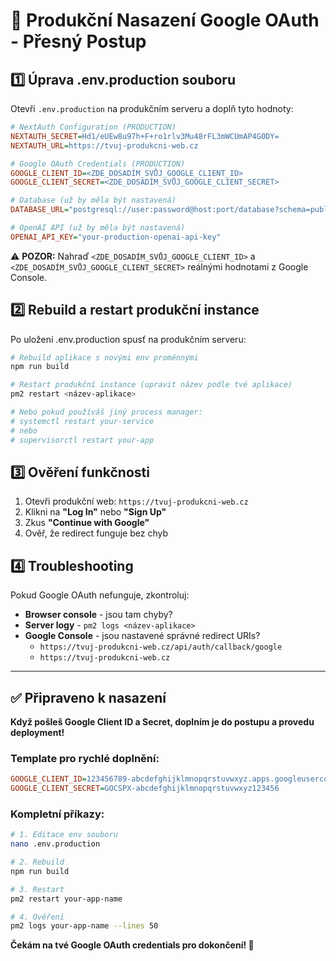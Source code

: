 # 🚀 Produkční Nasazení Google OAuth - Přesný Postup

## 1️⃣ Úprava .env.production souboru

Otevři `.env.production` na produkčním serveru a doplň tyto hodnoty:

```ini
# NextAuth Configuration (PRODUCTION)
NEXTAUTH_SECRET=Hd1/eUEw8u97h+F+ro1rlv3Mu48rFL3mWCUmAP4G0DY=
NEXTAUTH_URL=https://tvuj-produkcni-web.cz

# Google OAuth Credentials (PRODUCTION)
GOOGLE_CLIENT_ID=<ZDE_DOSADÍM_SVŮJ_GOOGLE_CLIENT_ID>
GOOGLE_CLIENT_SECRET=<ZDE_DOSADÍM_SVŮJ_GOOGLE_CLIENT_SECRET>

# Database (už by měla být nastavená)
DATABASE_URL="postgresql://user:password@host:port/database?schema=public"

# OpenAI API (už by měla být nastavená)  
OPENAI_API_KEY="your-production-openai-api-key"
```

⚠️ **POZOR:** Nahraď `<ZDE_DOSADÍM_SVŮJ_GOOGLE_CLIENT_ID>` a `<ZDE_DOSADÍM_SVŮJ_GOOGLE_CLIENT_SECRET>` reálnými hodnotami z Google Console.

## 2️⃣ Rebuild a restart produkční instance

Po uložení .env.production spusť na produkčním serveru:

```bash
# Rebuild aplikace s novými env proměnnými
npm run build

# Restart produkční instance (upravit název podle tvé aplikace)
pm2 restart <název-aplikace>

# Nebo pokud používáš jiný process manager:
# systemctl restart your-service
# nebo
# supervisorctl restart your-app
```

## 3️⃣ Ověření funkčnosti

1. Otevři produkční web: `https://tvuj-produkcni-web.cz`
2. Klikni na **"Log In"** nebo **"Sign Up"**  
3. Zkus **"Continue with Google"**
4. Ověř, že redirect funguje bez chyb

## 4️⃣ Troubleshooting

Pokud Google OAuth nefunguje, zkontroluj:

- **Browser console** - jsou tam chyby?
- **Server logy** - `pm2 logs <název-aplikace>`
- **Google Console** - jsou nastavené správné redirect URIs?
  - `https://tvuj-produkcni-web.cz/api/auth/callback/google`
  - `https://tvuj-produkcni-web.cz`

---

## ✅ Připraveno k nasazení

**Když pošleš Google Client ID a Secret, doplním je do postupu a provedu deployment!**

### Template pro rychlé doplnění:

```ini
GOOGLE_CLIENT_ID=123456789-abcdefghijklmnopqrstuvwxyz.apps.googleusercontent.com
GOOGLE_CLIENT_SECRET=GOCSPX-abcdefghijklmnopqrstuvwxyz123456
```

### Kompletní příkazy:

```bash
# 1. Editace env souboru
nano .env.production

# 2. Rebuild 
npm run build

# 3. Restart
pm2 restart your-app-name

# 4. Ověření
pm2 logs your-app-name --lines 50
```

**Čekám na tvé Google OAuth credentials pro dokončení! 🎯** 